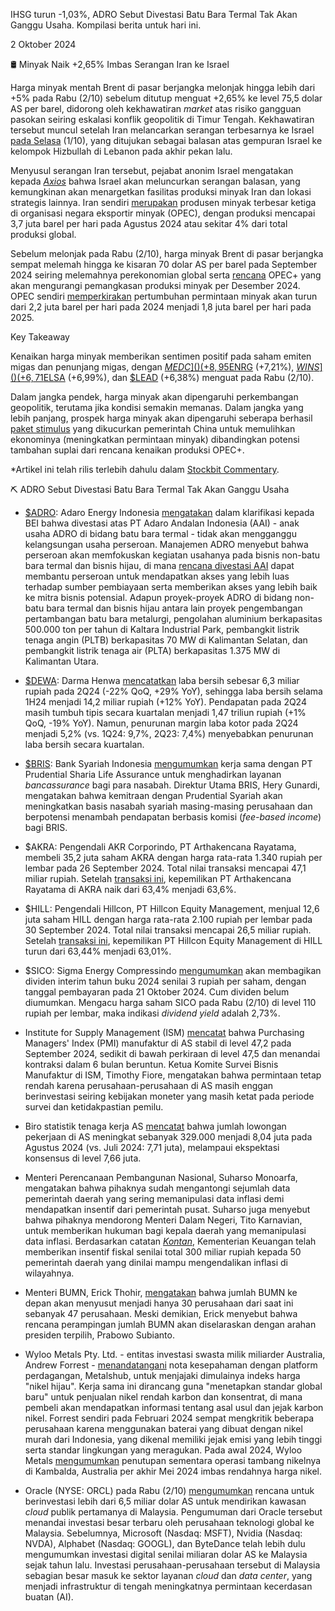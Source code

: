 IHSG turun -1,03%, ADRO Sebut Divestasi Batu Bara Termal Tak Akan Ganggu Usaha. Kompilasi berita untuk hari ini.

2 Oktober 2024

🛢️ Minyak Naik +2,65% Imbas Serangan Iran ke Israel

Harga minyak mentah Brent di pasar berjangka melonjak hingga lebih dari +5% pada Rabu (2/10) sebelum ditutup menguat +2,65% ke level 75,5 dolar AS per barel, didorong oleh kekhawatiran _market_ atas risiko gangguan pasokan seiring eskalasi konflik geopolitik di Timur Tengah. Kekhawatiran tersebut muncul setelah Iran melancarkan serangan terbesarnya ke Israel [pada Selasa](https://www.cnn.com/world/live-news/israel-iran-missile-attack-middle-east-10-02-24-intl-hnk#cm1r16rw5004526qn43urbhjs) (1/10), yang ditujukan sebagai balasan atas gempuran Israel ke kelompok Hizbullah di Lebanon pada akhir pekan lalu.

Menyusul serangan Iran tersebut, pejabat anonim Israel mengatakan kepada _[Axios](https://www.axios.com/2024/10/02/iran-israel-missile-attacks-response)_ bahwa Israel akan meluncurkan serangan balasan, yang kemungkinan akan menargetkan fasilitas produksi minyak Iran dan lokasi strategis lainnya. Iran sendiri [merupakan](https://www.cnbc.com/2024/10/02/oil-watchers-now-see-a-real-threat-of-shttps://www.reuters.com/markets/commodities/oil-prices-rise-more-than-1-escalating-tensions-middle-east-2024-10-01/#:~:text=Iran%27s%20oil%20output,supplies%20were%20disrupted.%22pply-disruptions-after-latest-iran-israel-escalation.html) produsen minyak terbesar ketiga di organisasi negara eksportir minyak (OPEC), dengan produksi mencapai 3,7 juta barel per hari pada Agustus 2024 atau sekitar 4% dari total produksi global.

Sebelum melonjak pada Rabu (2/10), harga minyak Brent di pasar berjangka sempat melemah hingga ke kisaran 70 dolar AS per barel pada September 2024 seiring melemahnya perekonomian global serta [rencana](https://snips.stockbit.com/snips-terbaru/opec-lanjutkan-peningkatan-produksi-pada-desember-2024) OPEC+ yang akan mengurangi pemangkasan produksi minyak per Desember 2024. OPEC sendiri [memperkirakan](https://publications.opec.org/woo/chapter/129/2356) pertumbuhan permintaan minyak akan turun dari 2,2 juta barel per hari pada 2024 menjadi 1,8 juta barel per hari pada 2025.

Key Takeaway

Kenaikan harga minyak memberikan sentimen positif pada saham emiten migas dan penunjang migas, dengan [$MEDC]() (+8,95%), [$ENRG]() (+7,21%), [$WINS]() (+6,71%), [$ELSA]() (+6,99%), dan [$LEAD]() (+6,38%) menguat pada Rabu (2/10).

Dalam jangka pendek, harga minyak akan dipengaruhi perkembangan geopolitik, terutama jika kondisi semakin memanas. Dalam jangka yang lebih panjang, prospek harga minyak akan dipengaruhi seberapa berhasil [paket stimulus](https://snips.stockbit.com/snips-terbaru/-pboc-pangkas-suku-bunga-jangka-menengah-usai-umumkan-paket-stimulus) yang dikucurkan pemerintah China untuk memulihkan ekonominya (meningkatkan permintaan minyak) dibandingkan potensi tambahan suplai dari rencana kenaikan produksi OPEC+.

\*Artikel ini telah rilis terlebih dahulu dalam [Stockbit Commentary](https://stockbit.com/post/15934268).

⛏️ ADRO Sebut Divestasi Batu Bara Termal Tak Akan Ganggu Usaha

- [$ADRO](): Adaro Energy Indonesia [mengatakan](https://www.idx.co.id/StaticData/NewsAndAnnouncement/ANNOUNCEMENTSTOCK/From_EREP/202410/536af53664_f6ebdf950f.pdf) dalam klarifikasi kepada BEI bahwa divestasi atas PT Adaro Andalan Indonesia (AAI) - anak usaha ADRO di bidang batu bara termal - tidak akan mengganggu kelangsungan usaha perseroan. Manajemen ADRO menyebut bahwa perseroan akan memfokuskan kegiatan usahanya pada bisnis non-batu bara termal dan bisnis hijau, di mana [rencana divestasi AAI](https://snips.stockbit.com/snips-terbaru/-adro-berencana-spinoff-bisnis-batu-bara-thermal) dapat membantu perseroan untuk mendapatkan akses yang lebih luas terhadap sumber pembiayaan serta memberikan akses yang lebih baik ke mitra bisnis potensial. Adapun proyek-proyek ADRO di bidang non-batu bara termal dan bisnis hijau antara lain proyek pengembangan pertambangan batu bara metalurgi, pengolahan aluminium berkapasitas 500.000 ton per tahun di Kaltara Industrial Park, pembangkit listrik tenaga angin (PLTB) berkapasitas 70 MW di Kalimantan Selatan, dan pembangkit listrik tenaga air (PLTA) berkapasitas 1.375 MW di Kalimantan Utara.
- [$DEWA](): Darma Henwa [mencatatkan](https://www.idx.co.id/StaticData/NewsAndAnnouncement/ANNOUNCEMENTSTOCK/From_EREP/202410/20241001221008-47826-0/Report%20PTDH%20Konsol%2030%20Juni%202024.pdf) laba bersih sebesar 6,3 miliar rupiah pada 2Q24 (\-22% QoQ, +29% YoY), sehingga laba bersih selama 1H24 menjadi 14,2 miliar rupiah (+12% YoY). Pendapatan pada 2Q24 masih tumbuh tipis secara kuartalan menjadi 1,47 triliun rupiah (+1% QoQ, -19% YoY). Namun, penurunan margin laba kotor pada 2Q24 menjadi 5,2% (vs. 1Q24: 9,7%, 2Q23: 7,4%) menyebabkan penurunan laba bersih secara kuartalan.
- [$BRIS](): Bank Syariah Indonesia [mengumumkan](https://www.idx.co.id/StaticData/NewsAndAnnouncement/ANNOUNCEMENTSTOCK/From_EREP/202410/1ff2d69226_a53e8a6d5b.pdf) kerja sama dengan PT Prudential Sharia Life Assurance untuk menghadirkan layanan _bancassurance_ bagi para nasabah. Direktur Utama BRIS, Hery Gunardi, mengatakan bahwa kemitraan dengan Prudential Syariah akan meningkatkan basis nasabah syariah masing-masing perusahaan dan berpotensi menambah pendapatan berbasis komisi (_fee-based income_) bagi BRIS.
- $AKRA: Pengendali AKR Corporindo, PT Arthakencana Rayatama, membeli 35,2 juta saham AKRA dengan harga rata-rata 1.340 rupiah per lembar pada 26 September 2024. Total nilai transaksi mencapai 47,1 miliar rupiah. Setelah [transaksi ini](https://www.idx.co.id/StaticData/NewsAndAnnouncement/ANNOUNCEMENTSTOCK/From_EREP/202410/ca7e7d9a2d_321ebf4537.pdf), kepemilikan PT Arthakencana Rayatama di AKRA naik dari 63,4% menjadi 63,6%.
- $HILL: Pengendali Hillcon, PT Hillcon Equity Management, menjual 12,6 juta saham HILL dengan harga rata-rata 2.100 rupiah per lembar pada 30 September 2024. Total nilai transaksi mencapai 26,5 miliar rupiah. Setelah [transaksi ini](https://www.idx.co.id/StaticData/NewsAndAnnouncement/ANNOUNCEMENTSTOCK/From_EREP/202410/9311ae8505_9f7a921b32.pdf), kepemilikan PT Hillcon Equity Management di HILL turun dari 63,44% menjadi 63,01%.
- $SICO: Sigma Energy Compressindo [mengumumkan](https://www.idx.co.id/StaticData/NewsAndAnnouncement/ANNOUNCEMENTSTOCK/From_EREP/202410/643b521c2b_e42c054414.pdf) akan membagikan dividen interim tahun buku 2024 senilai 3 rupiah per saham, dengan tanggal pembayaran pada 21 Oktober 2024. Cum dividen belum diumumkan. Mengacu harga saham SICO pada Rabu (2/10) di level 110 rupiah per lembar, maka indikasi _dividend yield_ adalah 2,73%.

- Institute for Supply Management (ISM) [mencatat](https://www.prnewswire.com/news-releases/manufacturing-pmi-at-47-2-september-2024-manufacturing-ism-report-on-business-302263093.html) bahwa Purchasing Managers' Index (PMI) manufaktur di AS stabil di level 47,2 pada September 2024, sedikit di bawah perkiraan di level 47,5 dan menandai kontraksi dalam 6 bulan beruntun. Ketua Komite Survei Bisnis Manufaktur di ISM, Timothy Fiore, mengatakan bahwa permintaan tetap rendah karena perusahaan-perusahaan di AS masih enggan berinvestasi seiring kebijakan moneter yang masih ketat pada periode survei dan ketidakpastian pemilu.
- Biro statistik tenaga kerja AS [mencatat](https://www.bls.gov/news.release/jolts.nr0.htm) bahwa jumlah lowongan pekerjaan di AS meningkat sebanyak 329.000 menjadi 8,04 juta pada Agustus 2024 (vs. Juli 2024: 7,71 juta), melampaui ekspektasi konsensus di level 7,66 juta.
- Menteri Perencanaan Pembangunan Nasional, Suharso Monoarfa, mengatakan bahwa pihaknya sudah mengantongi sejumlah data pemerintah daerah yang sering memanipulasi data inflasi demi mendapatkan insentif dari pemerintah pusat. Suharso juga menyebut bahwa pihaknya mendorong Menteri Dalam Negeri, Tito Karnavian, untuk memberikan hukuman bagi kepala daerah yang memanipulasi data inflasi. Berdasarkan catatan _[Kontan](https://epaper.kontan.co.id/mobile/harian/2024/10/02)_, Kementerian Keuangan telah memberikan insentif fiskal senilai total 300 miliar rupiah kepada 50 pemerintah daerah yang dinilai mampu mengendalikan inflasi di wilayahnya.
- Menteri BUMN, Erick Thohir, [mengatakan](https://market.bisnis.com/read/20241001/192/1804034/erick-thohir-beberkan-rencana-perampingan-bumn-jadi-30-entitas) bahwa jumlah BUMN ke depan akan menyusut menjadi hanya 30 perusahaan dari saat ini sebanyak 47 perusahaan. Meski demikian, Erick menyebut bahwa rencana perampingan jumlah BUMN akan diselaraskan dengan arahan presiden terpilih, Prabowo Subianto.
- Wyloo Metals Pty. Ltd. - entitas investasi swasta milik miliarder Australia, Andrew Forrest - [menandatangani](https://www.bloomberg.com/news/articles/2024-10-02/billionaire-forrest-pursues-green-nickel-index-with-metalshub) nota kesepahaman dengan platform perdagangan, Metalshub, untuk menjajaki dimulainya indeks harga "nikel hijau". Kerja sama ini dirancang guna "menetapkan standar global baru" untuk penjualan nikel rendah karbon dan konsentrat, di mana pembeli akan mendapatkan informasi tentang asal usul dan jejak karbon nikel. Forrest sendiri pada Februari 2024 sempat mengkritik beberapa perusahaan karena menggunakan baterai yang dibuat dengan nikel murah dari Indonesia, yang dikenal memiliki jejak emisi yang lebih tinggi serta standar lingkungan yang meragukan. Pada awal 2024, Wyloo Metals [mengumumkan](https://www.abc.net.au/news/2024-01-22/andrew-forrest-company-to-close-kambalda-nickel-mines-wa/103375250) penutupan sementara operasi tambang nikelnya di Kambalda, Australia per akhir Mei 2024 imbas rendahnya harga nikel.
- Oracle (NYSE: ORCL) pada Rabu (2/10) [mengumumkan](https://www.reuters.com/technology/oracle-invest-65-billion-set-up-cloud-facilities-malaysia-2024-10-02/) rencana untuk berinvestasi lebih dari 6,5 miliar dolar AS untuk mendirikan kawasan _cloud_ publik pertamanya di Malaysia. Pengumuman dari Oracle tersebut menandai investasi besar terbaru oleh perusahaan teknologi global ke Malaysia. Sebelumnya, Microsoft (Nasdaq: MSFT), Nvidia (Nasdaq: NVDA), Alphabet (Nasdaq: GOOGL), dan ByteDance telah lebih dulu mengumumkan investasi digital senilai miliaran dolar AS ke Malaysia sejak tahun lalu. Investasi perusahaan-perusahaan tersebut di Malaysia sebagian besar masuk ke sektor layanan _cloud_ dan _data center_, yang menjadi infrastruktur di tengah meningkatnya permintaan kecerdasan buatan (AI).
